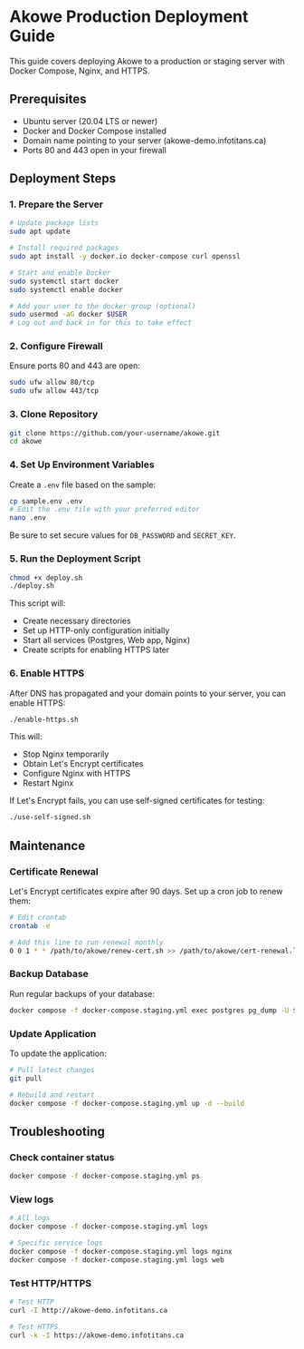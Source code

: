 # Akowe Production Deployment Guide

This guide covers deploying Akowe to a production or staging server with Docker Compose, Nginx, and HTTPS.

## Prerequisites

- Ubuntu server (20.04 LTS or newer)
- Docker and Docker Compose installed
- Domain name pointing to your server (akowe-demo.infotitans.ca)
- Ports 80 and 443 open in your firewall

## Deployment Steps

### 1. Prepare the Server

```bash
# Update package lists
sudo apt update

# Install required packages
sudo apt install -y docker.io docker-compose curl openssl

# Start and enable Docker
sudo systemctl start docker
sudo systemctl enable docker

# Add your user to the docker group (optional)
sudo usermod -aG docker $USER
# Log out and back in for this to take effect
```

### 2. Configure Firewall

Ensure ports 80 and 443 are open:

```bash
sudo ufw allow 80/tcp
sudo ufw allow 443/tcp
```

### 3. Clone Repository

```bash
git clone https://github.com/your-username/akowe.git
cd akowe
```

### 4. Set Up Environment Variables

Create a `.env` file based on the sample:

```bash
cp sample.env .env
# Edit the .env file with your preferred editor
nano .env
```

Be sure to set secure values for `DB_PASSWORD` and `SECRET_KEY`.

### 5. Run the Deployment Script

```bash
chmod +x deploy.sh
./deploy.sh
```

This script will:
- Create necessary directories
- Set up HTTP-only configuration initially
- Start all services (Postgres, Web app, Nginx)
- Create scripts for enabling HTTPS later

### 6. Enable HTTPS

After DNS has propagated and your domain points to your server, you can enable HTTPS:

```bash
./enable-https.sh
```

This will:
- Stop Nginx temporarily
- Obtain Let's Encrypt certificates
- Configure Nginx with HTTPS
- Restart Nginx

If Let's Encrypt fails, you can use self-signed certificates for testing:

```bash
./use-self-signed.sh
```

## Maintenance

### Certificate Renewal

Let's Encrypt certificates expire after 90 days. Set up a cron job to renew them:

```bash
# Edit crontab
crontab -e

# Add this line to run renewal monthly
0 0 1 * * /path/to/akowe/renew-cert.sh >> /path/to/akowe/cert-renewal.log 2>&1
```

### Backup Database

Run regular backups of your database:

```bash
docker compose -f docker-compose.staging.yml exec postgres pg_dump -U $DB_USER $DB_NAME > backup_$(date +%Y%m%d).sql
```

### Update Application

To update the application:

```bash
# Pull latest changes
git pull

# Rebuild and restart
docker compose -f docker-compose.staging.yml up -d --build
```

## Troubleshooting

### Check container status
```bash
docker compose -f docker-compose.staging.yml ps
```

### View logs
```bash
# All logs
docker compose -f docker-compose.staging.yml logs

# Specific service logs
docker compose -f docker-compose.staging.yml logs nginx
docker compose -f docker-compose.staging.yml logs web
```

### Test HTTP/HTTPS
```bash
# Test HTTP
curl -I http://akowe-demo.infotitans.ca

# Test HTTPS
curl -k -I https://akowe-demo.infotitans.ca
```